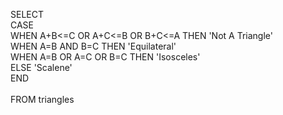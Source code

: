SELECT <br/>
            CASE <br/>
                    WHEN A+B<=C OR A+C<=B OR B+C<=A THEN 'Not A Triangle' <br/>
                    WHEN A=B AND B=C THEN 'Equilateral' <br/>
                    WHEN A=B OR A=C OR B=C THEN 'Isosceles' <br/>
                    ELSE 'Scalene' <br/>
            END <br/>
            <br/>
FROM triangles 
